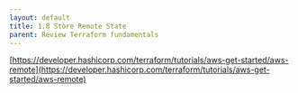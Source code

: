 ```yaml
---
layout: default
title: 1.8 Store Remote State
parent: Review Terraform fundamentals
---
```


[https://developer.hashicorp.com/terraform/tutorials/aws-get-started/aws-remote](https://developer.hashicorp.com/terraform/tutorials/aws-get-started/aws-remote)